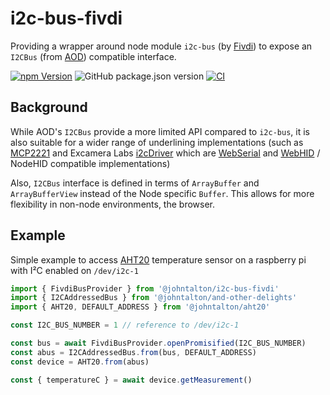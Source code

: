 # i2c-bus-fivdi

Providing a wrapper around node module `i2c-bus` (by [Fivdi](https://github.com/fivdi/i2c-bus/)) to expose an `I2CBus` (from [AOD](https://github.com/johntalton/and-other-delights)) compatible interface.

[![npm Version](https://img.shields.io/npm/v/@johntalton/i2c-bus-fivdi.svg)](https://www.npmjs.com/package/@johntalton/i2c-bus-fivdi)
![GitHub package.json version](https://img.shields.io/github/package-json/v/johntalton/i2c-bus-fivdi)
[![CI](https://github.com/johntalton/i2c-bus-fivdi/actions/workflows/CI.yml/badge.svg)](https://github.com/johntalton/i2c-bus-fivdi/actions/workflows/CI.yml)

## Background

While AOD's `I2CBus` provide a more limited API compared to `i2c-bus`, it is also suitable for a wider range of underlining implementations (such as [MCP2221](https://github.com/johntalton/i2c-bus-mcp2221) and Excamera Labs [i2cDriver](https://github.com/johntalton/i2c-bus-excamera-i2cdriver) which are [WebSerial](https://developer.mozilla.org/en-US/docs/Web/API/Web_Serial_API) and [WebHID](https://developer.mozilla.org/en-US/docs/Web/API/WebHID_API) / NodeHID compatible implementations)

Also, `I2CBus` interface is defined in terms of `ArrayBuffer` and `ArrayBufferView` instead of the Node specific `Buffer`.  This allows for more flexibility in non-node environments, the browser.

## Example

Simple example to access [AHT20](https://github.com/johntalton/aht20) temperature sensor on a raspberry pi with I²C enabled on `/dev/i2c-1`

```javascript
import { FivdiBusProvider } from '@johntalton/i2c-bus-fivdi'
import { I2CAddressedBus } from '@johntalton/and-other-delights'
import { AHT20, DEFAULT_ADDRESS } from '@johntalton/aht20'

const I2C_BUS_NUMBER = 1 // reference to /dev/i2c-1

const bus = await FivdiBusProvider.openPromisified(I2C_BUS_NUMBER)
const abus = I2CAddressedBus.from(bus, DEFAULT_ADDRESS)
const device = AHT20.from(abus)

const { temperatureC } = await device.getMeasurement()

```